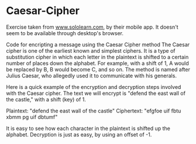 # Caesar-Cipher
Exercise taken from www.sololearn.com, by their mobile app. It doesn't seem to be available through desktop's browser.

Code for encripting a message using the Caesar Cipher method
The Caesar cipher is one of the earliest known and simplest ciphers. It is a type of substitution cipher in which each letter in the plaintext is shifted to a certain number of places down the alphabet. For example, with a shift of 1, A would be replaced by B, B would become C, and so on. The method is named after Julius Caesar, who allegedly used it to communicate with his generals.

Here is a quick example of the encryption and decryption steps involved with the Caesar cipher. The text we will encrypt is "defend the east wall of the castle," with a shift (key) of 1.

Plaintext: "defend the east wall of the castle"
Ciphertext: "efgfoe uif fbtu xbmm pg uif dbtumf"

It is easy to see how each character in the plaintext is shifted up the alphabet. Decryption is just as easy, by using an offset of -1.


